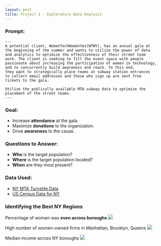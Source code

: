 ```yaml
---
layout: post
title: Project 1 - Exploratory Data Analysis
---
```


### Prompt:
```
---
A potential client, WomenTechWomenYes(WTWY), has an annual gala at 
the beginning of the summer and wants to utilize the power of data 
and analytics to optimize the effectiveness of their street team 
work. The client is seeking to fill the event space with people 
passionate about increasing the participation of women in technology,
and to concurrently build awareness and reach. To this end, 
they want to strategically place teams at subway station entrances
to collect email addresses and those who sign up are sent free
tickets to the gala. 

Utilize the publically available MTA subway data to optimize the 
placement of the street teams. 
---
```

### Goal:
* Increase **attendance** at the gala.
* Maximize **donations** to the organization.
* Drive **awareness** to the cause.


### Questions to Answer:
* **Who** is the target population?
* **Where** is the target population located?
* **When** are they most present?

### Data Used:
* [NY MTA Turnstile Data](http://web.mta.info/developers/turnstile.html)
* [US Census Data for NY](https://www.census.gov/quickfacts/fact/table/kingscountybrooklynboroughnewyork,queenscountyqueensboroughnewyork,richmondcountystatenislandboroughnewyork,newyorkcountymanhattanboroughnewyork,bronxcountybronxboroughnewyork,newyorkcitynewyork/PST045219)

### Identifying the Best NY Regions

Percentage of women was **even across boroughs**
<img src="{{ site.url }}/images/Percentageofwomen.jpg">


High number of women-owned firms in Manhattan, Brooklyn, Queens
<img src="{{ site.url }}/images/Women_Owned_Firms.jpg">


Median income across NY boroughs
<img src="{{ site.url }}/images/Median_Income.jpg">


